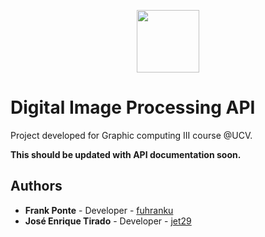 <p align="center"><img src="http://computacion.ciens.ucv.ve/escueladecomputacion/img/layout_publico/encabezado/logo_ciencias.jpg" width="100"></p>

# Digital Image Processing API 
Project developed for Graphic computing III course @UCV.

**This should be updated with API documentation soon.**

## Authors
- **Frank Ponte** - Developer - [fuhranku](https://github.com/fuhranku)
- **José Enrique Tirado** - Developer - [jet29](https://github.com/jet29)

